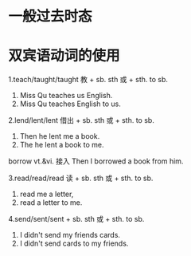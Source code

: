 # 一般过去时态

# 双宾语动词的使用

1.teach/taught/taught 教 + sb. sth 或 + sth. to sb.

1. Miss Qu teaches us English.
2. Miss Qu teaches English to us.

2.lend/lent/lent 借出 + sb. sth 或 + sth. to sb.

1. Then he lent me a book.
2. The he lent a book to me.

borrow vt.&vi. 接入 Then I borrowed a book from him.

3.read/read/read 读 + sb. sth 或 + sth. to sb.

1. read me a letter,
2. read a letter to me.

4.send/sent/sent + sb. sth 或 + sth. to sb.

1. I didn't send my friends cards.
2. I didn't send cards to my friends.
